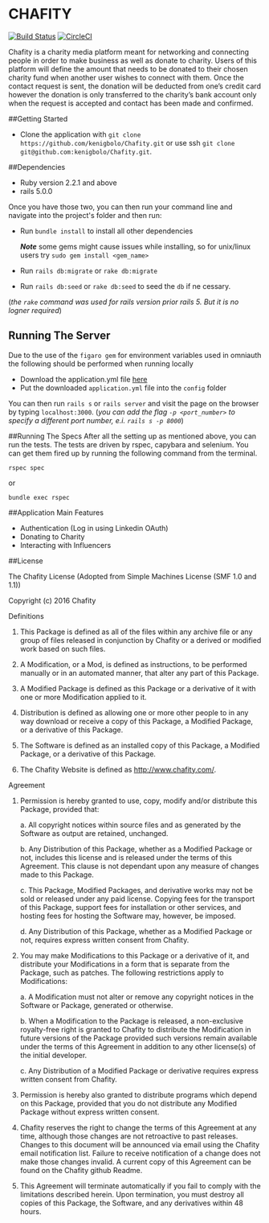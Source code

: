 # CHAFITY
[![Build Status](https://travis-ci.org/kenigbolo/Chafity.png)](https://travis-ci.org/kenigbolo/Chafity) [![CircleCI](https://circleci.com/gh/kenigbolo/Chafity/tree/master.svg?style=svg&circle-token=5dc953df472e42d2b6ea55bc719cabb0ade4bcaf)](https://circleci.com/gh/kenigbolo/Chafity/tree/master)

Chafity is a charity media platform meant for networking and connecting people in order to make business as well as donate to charity. Users of this platform will define the amount that needs to be donated to their chosen charity fund when another user wishes to connect with them. Once the contact request is sent, the donation will be deducted from one’s credit card however the donation is only transferred to the charity’s bank account only when the request is accepted and contact has been made and confirmed.

##Getting Started

+ Clone the application with `git clone https://github.com/kenigbolo/Chafity.git` or use ssh  `git clone git@github.com:kenigbolo/Chafity.git`.

##Dependencies

* Ruby version 2.2.1 and above
* rails 5.0.0

Once you have those two, you can then run your command line and navigate into the project's folder and then run:

* Run `bundle install` to install all other dependencies
 

    ***Note*** some gems might cause issues while installing, so for unix/linux users try `sudo gem install <gem_name>`
* Run `rails db:migrate` or `rake db:migrate`
* Run `rails db:seed`  or `rake db:seed` to seed the `db` if ne cessary.

(*the `rake` command was used for rails version prior rails 5. But it is no logner required*)

## Running The Server

Due to the use of the `figaro gem` for environment variables used in omniauth the following should be performed when running locally

* Download the application.yml file [here]()
* Put the downloaded `application.yml` file into the `config` folder

You can then run `rails s` or `rails server` and visit the page on the browser by typing `localhost:3000`. (*you can add the flag `-p <port_number>` to specify a different port number, e.i. `rails s -p 8000`*) 

##Running The Specs
After all the setting up as mentioned above, you can run the tests. The tests are driven by rspec, capybara and selenium. You can get them fired up by running the following command from the terminal.

  `rspec spec`

or

  `bundle exec rspec`

##Application Main Features

* Authentication (Log in using Linkedin OAuth)
* Donating to Charity
* Interacting with Influencers

##License

The Chafity License (Adopted from Simple Machines License (SMF 1.0 and 1.1))

Copyright (c) 2016 Chafity


Definitions

 1. This Package is defined as all of the files within any archive
    file or any group of files released in conjunction by Chafity
    or a derived or modified work based on such files.

 2. A Modification, or a Mod, is defined as instructions, to be
    performed manually or in an automated manner, that alter any part
    of this Package.

 3. A Modified Package is defined as this Package or a derivative of
    it with one or more Modification applied to it.

 4. Distribution is defined as allowing one or more other people to in
    any way download or receive a copy of this Package, a Modified
    Package, or a derivative of this Package.

 5. The Software is defined as an installed copy of this Package, a
    Modified Package, or a derivative of this Package.

 6. The Chafity Website is defined as
    http://www.chafity.com/.

Agreement

 1. Permission is hereby granted to use, copy, modify and/or
    distribute this Package, provided that:

    a. All copyright notices within source files and as generated by
       the Software as output are retained, unchanged.

    b. Any Distribution of this Package, whether as a Modified Package
       or not, includes this license and is released under the terms
       of this Agreement. This clause is not dependant upon any
       measure of changes made to this Package.

    c. This Package, Modified Packages, and derivative works may not
       be sold or released under any paid license. Copying fees for
       the transport of this Package, support fees for installation or
       other services, and hosting fees for hosting the Software may,
       however, be imposed.

     d. Any Distribution of this Package, whether as a Modified
        Package or not, requires express written consent from Chafity.

 2. You may make Modifications to this Package or a derivative of it,
    and distribute your Modifications in a form that is separate from
    the Package, such as patches. The following restrictions apply to
    Modifications:

     a. A Modification must not alter or remove any copyright notices
        in the Software or Package, generated or otherwise.

     b. When a Modification to the Package is released, a
        non-exclusive royalty-free right is granted to Chafity
        to distribute the Modification in future versions of the
        Package provided such versions remain available under the
        terms of this Agreement in addition to any other license(s) of
        the initial developer.

     c. Any Distribution of a Modified Package or derivative requires
        express written consent from Chafity.

 3. Permission is hereby also granted to distribute programs which
    depend on this Package, provided that you do not distribute any
    Modified Package without express written consent.


 4. Chafity reserves the right to change the terms of this
    Agreement at any time, although those changes are not retroactive
    to past releases. Changes to this document will be announced via
    email using the Chafity email notification list. Failure
    to receive notification of a change does not make those changes
    invalid. A current copy of this Agreement can be found on the
    Chafity github Readme.

 5. This Agreement will terminate automatically if you fail to comply
    with the limitations described herein. Upon termination, you must
    destroy all copies of this Package, the Software, and any
    derivatives within 48 hours.

